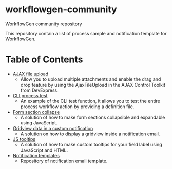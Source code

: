 # workflowgen-community
WorkflowGen community repository

This repository contain a list of process sample and notification template for WorkflowGen.

# Table of Contents  
- [AJAX file upload](https://github.com/advantys/workflowgen-community/tree/main/samples/ajax-file-upload)
    - Allow you to upload multiple attachments and enable the drag and drop feature by using the AjaxFileUpload in the AJAX Control Toolkit from DevExpress.
- [CLI process test](https://github.com/advantys/workflowgen-community/tree/main/samples/cli-process-test)
    - An example of the CLI test function, it allows you to test the entire process workflow action by providing a definition file.
- [Form section collapse](https://github.com/advantys/workflowgen-community/tree/main/samples/form-section-collapse)
    - A solution of how to make form sections collapsible and expandable using JavaScript.
- [Gridview data in a custom notification](https://github.com/advantys/workflowgen-community/tree/main/samples/gridview-data-in-custom-notification)
    - A solution on how to display a gridview inside a notification email.
- [JS tooltips](https://github.com/advantys/workflowgen-community/tree/main/samples/js-tooltips)
    - A solution of how to make custom tooltips for your field label using JavaScript and HTML.
- [Notification templates](https://github.com/advantys/workflowgen-community/tree/main/samples/notifications-templates)
    - Repository of notification email template.
